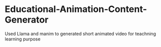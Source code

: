 # Educational-Animation-Content-Generator
Used Llama and manim to generated short animated video for teachning learning purpose
